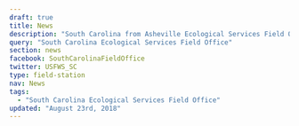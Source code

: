 ```yaml
---
draft: true
title: News
description: "South Carolina from Asheville Ecological Services Field Office."
query: "South Carolina Ecological Services Field Office"
section: news
facebook: SouthCarolinaFieldOffice
twitter: USFWS_SC
type: field-station
nav: News
tags:
  - "South Carolina Ecological Services Field Office"
updated: "August 23rd, 2018"
---
```

